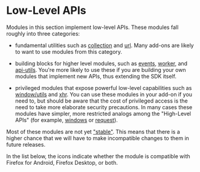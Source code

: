 <!-- This Source Code Form is subject to the terms of the Mozilla Public
   - License, v. 2.0. If a copy of the MPL was not distributed with this
   - file, You can obtain one at http://mozilla.org/MPL/2.0/. -->

# Low-Level APIs #

Modules in this section implement low-level APIs. These
modules fall roughly into three categories:

* fundamental utilities such as
[collection](modules/sdk/util/collection.html) and
[url](modules/sdk/url.html). Many add-ons are likely to
want to use modules from this category.

* building blocks for higher level modules, such as
[events](modules/sdk/event/core.html),
[worker](modules/sdk/content/worker.html), and
[api-utils](modules/sdk/deprecated/api-utils.html). You're more
likely to use these if you are building your own modules that
implement new APIs, thus extending the SDK itself.

* privileged modules that expose powerful low-level capabilities
such as [window/utils](modules/sdk/window/utils.html) and
[xhr](modules/sdk/net/xhr.html). You can use these
modules in your add-on if you need to, but should be aware that
the cost of privileged access is the need to take more elaborate
security precautions. In many cases these modules have simpler,
more restricted analogs among the "High-Level APIs" (for
example, [windows](modules/sdk/windows.html) or
[request](modules/sdk/request.html)).

Most of these modules are not yet
["stable"](dev-guide/guides/stability.html). This means that there
is a higher chance that we will have to make incompatible changes to
them in future releases.

In the list below, the icons indicate whether the module is compatible
with Firefox for Android, Firefox Desktop, or both.

<ul id="module-index"></ul>
